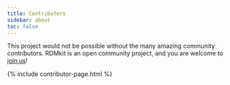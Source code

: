 ```yaml
---
title: Contributors
sidebar: about
toc: false
---
```


This project would not be possible without the many amazing community contributors. RDMkit is an open community project, and you are welcome to [join us](how_to_contribute)!

{% include contributor-page.html %}
